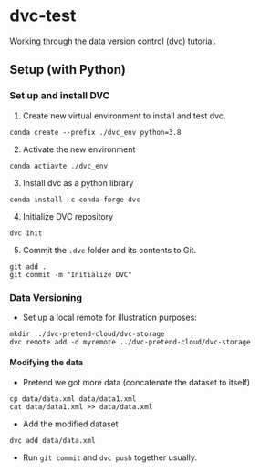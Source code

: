 # dvc-test
Working through the data version control (dvc) tutorial.

## Setup (with Python)
### Set up and install DVC
1. Create new virtual environment to install and test dvc.
```
conda create --prefix ./dvc_env python=3.8
```
2. Activate the new environment
```
conda actiavte ./dvc_env
```
3. Install dvc as a python library
```
conda install -c conda-forge dvc
```
4. Initialize DVC repository
```
dvc init
``` 
5. Commit the ```.dvc``` folder and its contents to Git.

```
git add .
git commit -m "Initialize DVC"
```

### Data Versioning

- Set up a local remote for illustration purposes:

```
mkdir ../dvc-pretend-cloud/dvc-storage
dvc remote add -d myremote ../dvc-pretend-cloud/dvc-storage
```

#### Modifying the data
- Pretend we got more data (concatenate the dataset to itself)

```
cp data/data.xml data/data1.xml
cat data/data1.xml >> data/data.xml
```

- Add the modified dataset

```
dvc add data/data.xml
```

- Run ```git commit``` and ```dvc push``` together usually.